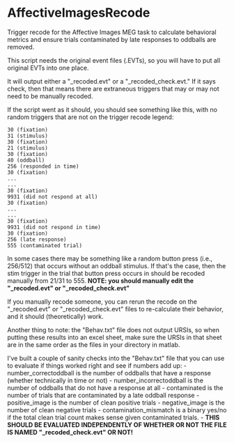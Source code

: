 # AffectiveImagesRecode
Trigger recode for the Affective Images MEG task to calculate behavioral metrics and ensure trials contaminated by late responses to oddballs are removed.

This script needs the original event files (.EVTs), so you will have to put all original EVTs into one place. 

It will output either a "_recoded.evt" or a "_recoded_check.evt." 
If it says check, then that means there are extraneous triggers that may or may not need to be manually recoded. 

If the script went as it should, you should see something like this, with no random triggers that are not on the trigger recode legend:

	30 (fixation)
	31 (stimulus)
	30 (fixation)
	21 (stimulus)
	30 (fixation)
	40 (oddball)
	256 (responded in time)
	30 (fixation) 
	...
	...
	30 (fixation)
	9931 (did not respond at all)
	30 (fixation)
	...
	...
	30 (fixation)
	9931 (did not respond in time)
	30 (fixation)
	256 (late response)
	555 (contaminated trial)

In some cases there may be something like a random button press (i.e., 256/512) that occurs without an oddball stimulus. 
If that's the case, then the stim trigger in the trial that button press occurs in should be recoded manually from 21/31 to 555.
			**NOTE: you should manually edit the "_recoded.evt" or "_recoded_check.evt"**

If you manually recode someone, you can rerun the recode on the "_recoded.evt" or "_recoded_check.evt" files to re-calculate their behavior, and it should (theoretically) work.

Another thing to note: the "Behav.txt" file does not output URSIs, so when putting these results into an excel sheet, make sure the URSIs in that sheet are in the same order as the files in your directory in matlab.

I've built a couple of sanity checks into the "Behav.txt" file that you can use to evaluate if things worked right and see if numbers add up:
	- number_correctoddball is the number of oddballs that have a response (whether technically in time or not)
	- number_incorrectoddball is the number of oddballs that do not have a response at all
	- contaminated is the number of trials that are contaminated by a late oddball response
	- positive_image is the number of clean positive trials
	- negative_image is the number of clean negative trials
	- contamination_mismatch is a binary yes/no if the total clean trial count makes sense given contaminated trials. 
		- **THIS SHOULD BE EVALUATED INDEPENDENTLY OF WHETHER OR NOT THE FILE IS NAMED "_recoded_check.evt" OR NOT!**
